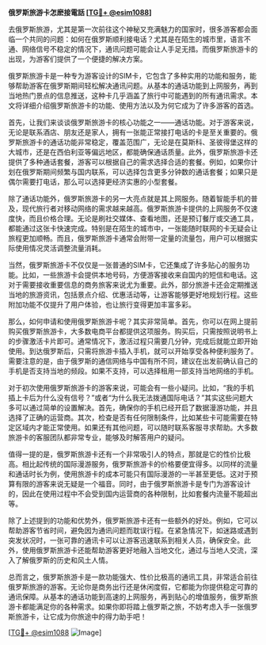 **俄罗斯旅游卡怎麽接電話 [[TG💪+ @esim1088](https://t.me/s/esim1088)]**

去俄罗斯旅游，尤其是第一次前往这个神秘又充满魅力的国家时，很多游客都会面临一个共同的问题：如何在俄罗斯顺利接电话？尤其是在陌生的城市里，语言不通、网络信号不稳定的情况下，通讯问题可能会让人手足无措。而俄罗斯旅游卡的出现，为游客们提供了一个便捷的解决方案。

俄罗斯旅游卡是一种专为游客设计的SIM卡，它包含了多种实用的功能和服务，能够帮助游客在俄罗斯期间轻松解决通讯问题。从基本的通话功能到上网服务，再到当地热门景点的信息推送，这种卡几乎涵盖了旅行中可能遇到的所有通讯需求。本文将详细介绍俄罗斯旅游卡的功能、使用方法以及为何它成为了许多游客的首选。

首先，让我们来谈谈俄罗斯旅游卡的核心功能之一——通话功能。对于游客来说，无论是联系酒店、朋友还是家人，拥有一张能正常接打电话的卡是至关重要的。俄罗斯旅游卡的通话功能非常稳定，覆盖范围广，无论是在莫斯科、圣彼得堡这样的大城市，还是在西伯利亚等偏远地区，都能确保通话质量。此外，俄罗斯旅游卡还提供了多种通话套餐，游客可以根据自己的需求选择合适的套餐。例如，如果你计划在俄罗斯期间频繁与国内联系，可以选择包含更多分钟数的通话套餐；如果只是偶尔需要打电话，那么可以选择更经济实惠的小型套餐。

除了通话功能外，俄罗斯旅游卡的另一大亮点就是其上网服务。随着智能手机的普及，现代旅行者对移动网络的需求越来越高。俄罗斯旅游卡提供的上网服务不仅速度快，而且价格合理。无论是刷社交媒体、查看地图，还是预订餐厅或交通工具，都能通过这张卡快速完成。特别是在陌生的城市中，一张能随时联网的卡无疑会让旅程更加顺畅。而且，俄罗斯旅游卡通常会附带一定量的流量包，用户可以根据实际使用情况灵活调整流量消耗。

当然，俄罗斯旅游卡不仅仅是一张普通的SIM卡，它还集成了许多贴心的服务功能。比如，一些旅游卡会提供本地号码，方便游客接收来自国内的短信和电话。这对于需要接收重要信息的商务旅客来说尤为重要。此外，部分旅游卡还会定期推送当地的旅游资讯，包括景点介绍、优惠活动等，让游客能够更好地规划行程。这些附加功能不仅提升了用户体验，也让旅行变得更加丰富多彩。

那么，如何申请和使用俄罗斯旅游卡呢？其实非常简单。首先，你可以在网上提前购买俄罗斯旅游卡，大多数电商平台都提供这项服务。购买后，只需按照说明书上的步骤激活卡片即可。通常情况下，激活过程只需要几分钟，完成后就能立即开始使用。到达俄罗斯后，只需将旅游卡插入手机，就可以开始享受各种便利服务了。需要注意的是，由于俄罗斯的通信网络与中国有所不同，建议在出发前确认自己的手机是否支持当地的频段。如果不支持，可以选择租用一部支持当地网络的手机。

对于初次使用俄罗斯旅游卡的游客来说，可能会有一些小疑问。比如，“我的手机插上卡后为什么没有信号？”或者“为什么我无法拨通国际电话？”其实这些问题大多可以通过简单的设置解决。首先，确保你的手机已经开启了数据漫游功能，并且选择了正确的运营商。其次，检查是否有任何限制条件，比如某些卡可能需要在特定区域内才能正常使用。如果还有其他问题，可以随时联系客服寻求帮助。大多数旅游卡的客服团队都非常专业，能够及时解答用户的疑问。

值得一提的是，俄罗斯旅游卡还有一个非常吸引人的特点，那就是它的性价比极高。相比起传统的国际漫游服务，俄罗斯旅游卡的价格要便宜得多。以同样的流量和通话时长为例，使用旅游卡的成本可能只有国际漫游的一半甚至更低。这对于预算有限的游客来说无疑是一个福音。同时，由于俄罗斯旅游卡是专门为游客设计的，因此在使用过程中不会受到国内运营商的各种限制，比如套餐内流量不能超出等。

除了上述提到的功能和优势外，俄罗斯旅游卡还有一些额外的好处。例如，它可以帮助游客节省时间，避免因为通讯问题而耽误行程。在紧急情况下，如迷路或遇到突发状况时，一张可靠的通讯卡可以让游客迅速联系到相关人员，确保安全。此外，使用俄罗斯旅游卡还能帮助游客更好地融入当地文化，通过与当地人交流，深入了解俄罗斯的历史和风土人情。

总而言之，俄罗斯旅游卡是一款功能强大、性价比极高的通讯工具，非常适合前往俄罗斯旅游的游客。无论你是商务出行还是休闲度假，它都能为你提供稳定可靠的通讯保障。从基本的通话功能到高速的上网服务，再到贴心的增值服务，俄罗斯旅游卡都能满足你的各种需求。如果你即将踏上俄罗斯之旅，不妨考虑入手一张俄罗斯旅游卡，让它成为你旅途中的得力助手吧！

[[TG💪+ @esim1088](https://t.me/s/esim1088) ![Image](https://i.postimg.cc/4NQfJmqS/Snipaste-2025-05-13-00-14-12.png)]